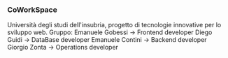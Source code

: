 ### CoWorkSpace
Università degli studi dell'insubria, progetto di tecnologie innovative per lo sviluppo web. 
Gruppo: 
Emanuele Gobessi -> Frontend developer
Diego Guidi -> DataBase developer
Emanuele Contini -> Backend developer
Giorgio Zonta -> Operations developer
